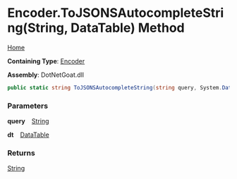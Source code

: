 # Encoder\.ToJSONSAutocompleteString\(String, DataTable\) Method

[Home](../../../../../../README.md)

**Containing Type**: [Encoder](../README.md)

**Assembly**: DotNetGoat\.dll

```csharp
public static string ToJSONSAutocompleteString(string query, System.Data.DataTable dt)
```

### Parameters

**query** &ensp; [String](https://docs.microsoft.com/en-us/dotnet/api/system.string)

**dt** &ensp; [DataTable](https://docs.microsoft.com/en-us/dotnet/api/system.data.datatable)

### Returns

[String](https://docs.microsoft.com/en-us/dotnet/api/system.string)

